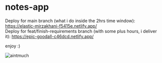 # notes-app

Deploy for main branch (what i do inside the 2hrs time window): https://elastic-mirzakhani-f5415e.netlify.app/ <br />
Deploy for feat/finish-requirements branch (with some plus hours, i deliver it): https://epic-goodall-c46dcd.netlify.app/ <br />

enjoy :) 

![aintmuch](https://user-images.githubusercontent.com/10830068/147059728-92f493c1-26cf-4785-bf76-092cf3bbf94b.jpeg)
